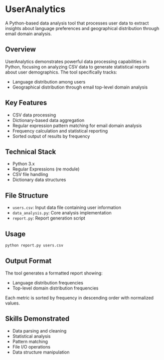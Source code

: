 # UserAnalytics

A Python-based data analysis tool that processes user data to extract insights about language preferences and geographical distribution through email domain analysis.

## Overview
UserAnalytics demonstrates powerful data processing capabilities in Python, focusing on analyzing CSV data to generate statistical reports about user demographics. The tool specifically tracks:
- Language distribution among users
- Geographical distribution through email top-level domain analysis

## Key Features
- CSV data processing
- Dictionary-based data aggregation
- Regular expression pattern matching for email domain analysis
- Frequency calculation and statistical reporting
- Sorted output of results by frequency

## Technical Stack
- Python 3.x
- Regular Expressions (re module)
- CSV file handling
- Dictionary data structures

## File Structure
- `users.csv`: Input data file containing user information
- `data_analysis.py`: Core analysis implementation
- `report.py`: Report generation script

## Usage
```bash
python report.py users.csv
```

## Output Format
The tool generates a formatted report showing:
- Language distribution frequencies
- Top-level domain distribution frequencies

Each metric is sorted by frequency in descending order with normalized values.

## Skills Demonstrated
- Data parsing and cleaning
- Statistical analysis
- Pattern matching
- File I/O operations
- Data structure manipulation